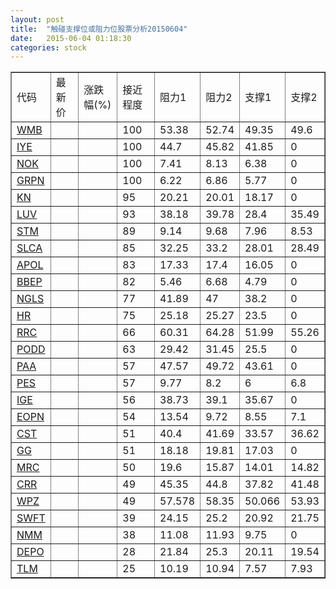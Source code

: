 ```yaml
---
layout: post
title:  "触碰支撑位或阻力位股票分析20150604"
date:   2015-06-04 01:18:30
categories: stock
---
```

<script type="text/javascript">
var stockList = []
stockList.push('gb_wmb');
stockList.push('gb_iye');
stockList.push('gb_nok');
stockList.push('gb_grpn');
stockList.push('gb_kn');
stockList.push('gb_luv');
stockList.push('gb_stm');
stockList.push('gb_slca');
stockList.push('gb_apol');
stockList.push('gb_bbep');
stockList.push('gb_ngls');
stockList.push('gb_hr');
stockList.push('gb_rrc');
stockList.push('gb_podd');
stockList.push('gb_paa');
stockList.push('gb_pes');
stockList.push('gb_ige');
stockList.push('gb_eopn');
stockList.push('gb_cst');
stockList.push('gb_gg');
stockList.push('gb_mrc');
stockList.push('gb_crr');
stockList.push('gb_wpz');
stockList.push('gb_swft');
stockList.push('gb_nmm');
stockList.push('gb_depo');
stockList.push('gb_tlm');
</script>
<table border="1">
 <tr>
 <td>代码</td>
 <td>最新价</td>
 <td>涨跌幅(%)</td>
 <td>接近程度</td>
 <td>阻力1</td>
 <td>阻力2</td>
 <td>支撑1</td>
 <td>支撑2</td>
</tr>
  <tr id="wmb" class="green">
  <td><a href="http://stock.finance.sina.com.cn/usstock/quotes/WMB.html" target="_blank">WMB</a></td><td></td><td></td><td>100</td><td>53.38</td><td>52.74</td><td>49.35</td><td>49.6</td></tr>
  <tr id="iye" class="red">
  <td><a href="http://stock.finance.sina.com.cn/usstock/quotes/IYE.html" target="_blank">IYE</a></td><td></td><td></td><td>100</td><td>44.7</td><td>45.82</td><td>41.85</td><td>0</td></tr>
  <tr id="nok" class="red">
  <td><a href="http://stock.finance.sina.com.cn/usstock/quotes/NOK.html" target="_blank">NOK</a></td><td></td><td></td><td>100</td><td>7.41</td><td>8.13</td><td>6.38</td><td>0</td></tr>
  <tr id="grpn" class="red">
  <td><a href="http://stock.finance.sina.com.cn/usstock/quotes/GRPN.html" target="_blank">GRPN</a></td><td></td><td></td><td>100</td><td>6.22</td><td>6.86</td><td>5.77</td><td>0</td></tr>
  <tr id="kn" class="red">
  <td><a href="http://stock.finance.sina.com.cn/usstock/quotes/KN.html" target="_blank">KN</a></td><td></td><td></td><td>95</td><td>20.21</td><td>20.01</td><td>18.17</td><td>0</td></tr>
  <tr id="luv" class="red">
  <td><a href="http://stock.finance.sina.com.cn/usstock/quotes/LUV.html" target="_blank">LUV</a></td><td></td><td></td><td>93</td><td>38.18</td><td>39.78</td><td>28.4</td><td>35.49</td></tr>
  <tr id="stm" class="green">
  <td><a href="http://stock.finance.sina.com.cn/usstock/quotes/STM.html" target="_blank">STM</a></td><td></td><td></td><td>89</td><td>9.14</td><td>9.68</td><td>7.96</td><td>8.53</td></tr>
  <tr id="slca" class="red">
  <td><a href="http://stock.finance.sina.com.cn/usstock/quotes/SLCA.html" target="_blank">SLCA</a></td><td></td><td></td><td>85</td><td>32.25</td><td>33.2</td><td>28.01</td><td>28.49</td></tr>
  <tr id="apol" class="red">
  <td><a href="http://stock.finance.sina.com.cn/usstock/quotes/APOL.html" target="_blank">APOL</a></td><td></td><td></td><td>83</td><td>17.33</td><td>17.4</td><td>16.05</td><td>0</td></tr>
  <tr id="bbep" class="red">
  <td><a href="http://stock.finance.sina.com.cn/usstock/quotes/BBEP.html" target="_blank">BBEP</a></td><td></td><td></td><td>82</td><td>5.46</td><td>6.68</td><td>4.79</td><td>0</td></tr>
  <tr id="ngls" class="red">
  <td><a href="http://stock.finance.sina.com.cn/usstock/quotes/NGLS.html" target="_blank">NGLS</a></td><td></td><td></td><td>77</td><td>41.89</td><td>47</td><td>38.2</td><td>0</td></tr>
  <tr id="hr" class="green">
  <td><a href="http://stock.finance.sina.com.cn/usstock/quotes/HR.html" target="_blank">HR</a></td><td></td><td></td><td>75</td><td>25.18</td><td>25.27</td><td>23.5</td><td>0</td></tr>
  <tr id="rrc" class="green">
  <td><a href="http://stock.finance.sina.com.cn/usstock/quotes/RRC.html" target="_blank">RRC</a></td><td></td><td></td><td>66</td><td>60.31</td><td>64.28</td><td>51.99</td><td>55.26</td></tr>
  <tr id="podd" class="red">
  <td><a href="http://stock.finance.sina.com.cn/usstock/quotes/PODD.html" target="_blank">PODD</a></td><td></td><td></td><td>63</td><td>29.42</td><td>31.45</td><td>25.5</td><td>0</td></tr>
  <tr id="paa" class="red">
  <td><a href="http://stock.finance.sina.com.cn/usstock/quotes/PAA.html" target="_blank">PAA</a></td><td></td><td></td><td>57</td><td>47.57</td><td>49.72</td><td>43.61</td><td>0</td></tr>
  <tr id="pes" class="green">
  <td><a href="http://stock.finance.sina.com.cn/usstock/quotes/PES.html" target="_blank">PES</a></td><td></td><td></td><td>57</td><td>9.77</td><td>8.2</td><td>6</td><td>6.8</td></tr>
  <tr id="ige" class="red">
  <td><a href="http://stock.finance.sina.com.cn/usstock/quotes/IGE.html" target="_blank">IGE</a></td><td></td><td></td><td>56</td><td>38.73</td><td>39.1</td><td>35.67</td><td>0</td></tr>
  <tr id="eopn" class="green">
  <td><a href="http://stock.finance.sina.com.cn/usstock/quotes/EOPN.html" target="_blank">EOPN</a></td><td></td><td></td><td>54</td><td>13.54</td><td>9.72</td><td>8.55</td><td>7.1</td></tr>
  <tr id="cst" class="red">
  <td><a href="http://stock.finance.sina.com.cn/usstock/quotes/CST.html" target="_blank">CST</a></td><td></td><td></td><td>51</td><td>40.4</td><td>41.69</td><td>33.57</td><td>36.62</td></tr>
  <tr id="gg" class="red">
  <td><a href="http://stock.finance.sina.com.cn/usstock/quotes/GG.html" target="_blank">GG</a></td><td></td><td></td><td>51</td><td>18.18</td><td>19.81</td><td>17.03</td><td>0</td></tr>
  <tr id="mrc" class="red">
  <td><a href="http://stock.finance.sina.com.cn/usstock/quotes/MRC.html" target="_blank">MRC</a></td><td></td><td></td><td>50</td><td>19.6</td><td>15.87</td><td>14.01</td><td>14.82</td></tr>
  <tr id="crr" class="red">
  <td><a href="http://stock.finance.sina.com.cn/usstock/quotes/CRR.html" target="_blank">CRR</a></td><td></td><td></td><td>49</td><td>45.35</td><td>44.8</td><td>37.82</td><td>41.48</td></tr>
  <tr id="wpz" class="green">
  <td><a href="http://stock.finance.sina.com.cn/usstock/quotes/WPZ.html" target="_blank">WPZ</a></td><td></td><td></td><td>49</td><td>57.578</td><td>58.35</td><td>50.066</td><td>53.93</td></tr>
  <tr id="swft" class="red">
  <td><a href="http://stock.finance.sina.com.cn/usstock/quotes/SWFT.html" target="_blank">SWFT</a></td><td></td><td></td><td>39</td><td>24.15</td><td>25.2</td><td>20.92</td><td>21.75</td></tr>
  <tr id="nmm" class="red">
  <td><a href="http://stock.finance.sina.com.cn/usstock/quotes/NMM.html" target="_blank">NMM</a></td><td></td><td></td><td>38</td><td>11.08</td><td>11.93</td><td>9.75</td><td>0</td></tr>
  <tr id="depo" class="red">
  <td><a href="http://stock.finance.sina.com.cn/usstock/quotes/DEPO.html" target="_blank">DEPO</a></td><td></td><td></td><td>28</td><td>21.84</td><td>25.3</td><td>20.11</td><td>19.54</td></tr>
  <tr id="tlm" class="green">
  <td><a href="http://stock.finance.sina.com.cn/usstock/quotes/TLM.html" target="_blank">TLM</a></td><td></td><td></td><td>25</td><td>10.19</td><td>10.94</td><td>7.57</td><td>7.93</td></tr>
</table>
